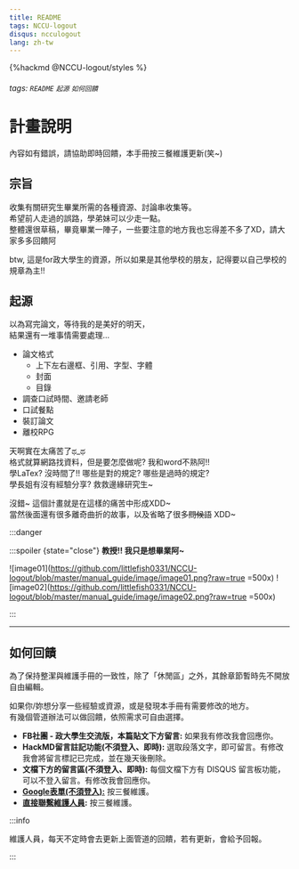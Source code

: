 ```yaml
---
title: README
tags: NCCU-logout
disqus: ncculogout
lang: zh-tw
---
```


{%hackmd @NCCU-logout/styles %}

###### tags: `README` `起源` `如何回饋`

# 計畫說明

內容如有錯誤，請協助即時回饋，本手冊按三餐維護更新(笑~)

## 宗旨

收集有關研究生畢業所需的各種資源、討論串收集等。  
希望前人走過的誤路，學弟妹可以少走一點。  
整體還很草稿，畢竟畢業一陣子，一些要注意的地方我也忘得差不多了XD，請大家多多回饋阿

btw, 這是for政大學生的資源，所以如果是其他學校的朋友，記得要以自己學校的規章為主!!

## 起源

以為寫完論文，等待我的是美好的明天，  
結果還有一堆事情需要處理...  

* 論文格式
    * 上下左右邊框、引用、字型、字體  
    * 封面
    * 目錄
* 調查口試時間、邀請老師
* 口試餐點
* 裝訂論文
* 離校RPG

天啊實在太痛苦了ಥ_ಥ  
格式就算網路找資料，但是要怎麼做呢? 我和word不熟阿!!  
學LaTex? 沒時間了!! 哪些是對的規定? 哪些是過時的規定?  
學長姐有沒有經驗分享?  救救邊緣研究生~  

沒錯~ 這個計畫就是在這樣的痛苦中形成XDD~  
當然後面還有很多離奇曲折的故事，以及省略了很多~~問候語~~ XDD~

:::danger

:::spoiler {state="close"} **教授!! 我只是想畢業阿~**

![image01](https://github.com/littlefish0331/NCCU-logout/blob/master/manual_guide/image/image01.png?raw=true =500x)
![image02](https://github.com/littlefish0331/NCCU-logout/blob/master/manual_guide/image/image02.png?raw=true =500x)

:::

---

## 如何回饋

為了保持整潔與維護手冊的一致性，除了「休閒區」之外，其餘章節暫時先不開放自由編輯。

如果你/妳想分享一些經驗或資源，或是發現本手冊有需要修改的地方。  
有幾個管道辦法可以做回饋，依照需求可自由選擇。

* **FB社團 - 政大學生交流版，本篇貼文下方留言:** 如果我有修改我會回應你。
* **HackMD留言註記功能(不須登入、即時):** 選取段落文字，即可留言。有修改我會將留言標記已完成，並在幾天後刪除。
* **文檔下方的留言區(不須登入、即時):** 每個文檔下方有 DISQUS 留言板功能，可以不登入留言。有修改我會回應你。
* **[Google表單(不須登入):](https://forms.gle/E51ngZvn3RWqs5cp6)** 按三餐維護。
* **[直接聯繫維護人員](/@NCCU-logout/contact):** 按三餐維護。

:::info

維護人員，每天不定時會去更新上面管道的回饋，若有更新，會給予回報。

:::

